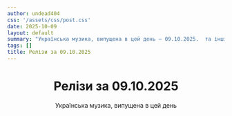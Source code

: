 ```yaml
---
author: undead404
css: '/assets/css/post.css'
date: 2025-10-09
layout: default
summary: "Українська музика, випущена в цей день – 09.10.2025.  та інші"
tags: []
title: Релізи за 09.10.2025
---
```


<main class="main-content">
  <header>
    <h1>Релізи за <time datetime="2025-10-09">09.10.2025</time></h1>
    <p class="summary">Українська музика, випущена в цей день</p>
      <ul class="tags">
      </ul>
  </header>
  <section class="releases">
  </section>
</main>